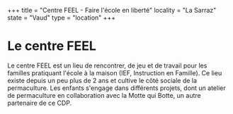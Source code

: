 +++
title = "Centre FEEL - Faire l'école en liberté"
locality = "La Sarraz"
state = "Vaud"
type = "location"
+++

# Le centre FEEL

Le centre FEEL est un lieu de rencontrer, de jeu et de travail pour les familles
pratiquant l'école à la maison (IEF, Instruction en Famille). Ce lieu existe
depuis un peu plus de 2 ans et cultive le côté sociale de la permaculture.
Les enfants s'engage dans différents projets, dont un atelier de permaculture
en collaboration avec la Motte qui Botte, un autre partenaire de ce CDP.
